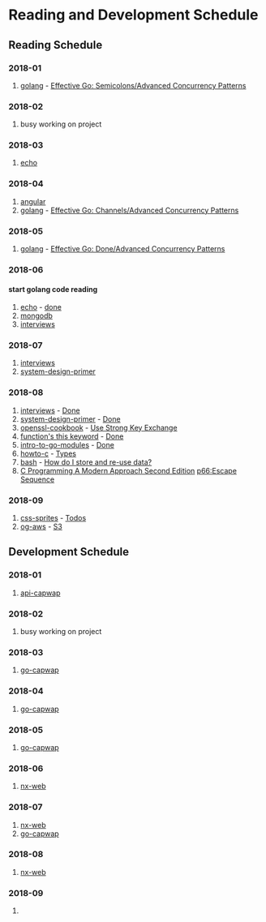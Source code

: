 # Reading and Development Schedule

## Reading Schedule

### 2018-01

1.  [golang](https://golang.org/) - [Effective Go: Semicolons/Advanced Concurrency Patterns]()

### 2018-02

1.  busy working on project

### 2018-03

1.  [echo](https://github.com/labstack/echo.git)

### 2018-04

1.  [angular](https://angular.io/guide/quickstart)
1.  [golang](https://golang.org/) - [Effective Go: Channels/Advanced Concurrency Patterns]()

### 2018-05

1.  [golang](https://golang.org) - [Effective Go: Done/Advanced Concurrency Patterns]()

### 2018-06

#### start golang code reading

1.  [echo](https://github.com/labstack/echo.git) - [done]()
1.  [mongodb](https://docs.mongodb.com/manual)
1.  [interviews](https://github.com/fejes713/30-seconds-of-interviews)

### 2018-07

1.  [interviews](https://github.com/fejes713/30-seconds-of-interviews)
1.  [system-design-primer](https://github.com/donnemartin/system-design-primer)

### 2018-08

1.  [interviews](https://github.com/fejes713/30-seconds-of-interviews) - [Done]()
1.  [system-design-primer](https://github.com/donnemartin/system-design-primer) - [Done]()
1.  [openssl-cookbook](https://www.feistyduck.com/library/openssl-cookbook/online/index.html) - [Use Strong Key Exchange]()
1.  [function's this keyword](https://developer.mozilla.org/en-US/docs/Web/JavaScript/Reference/Operators/this) - [Done]()
1.  [intro-to-go-modules](https://roberto.selbach.ca/intro-to-go-modules/) - [Done]()
1.  [howto-c](https://matt.sh/howto-c) - [Types]()
1.  [bash](https://guide.bash.academy/) - [How do I store and re-use data?](https://guide.bash.academy/expansions/)
1.  [C Programming A Modern Approach Second Edition]() [p66:Escape Sequence]()

### 2018-09

1.  [css-sprites](https://css-tricks.com/css-sprites/) - [Todos]()
1.  [og-aws](https://github.com/open-guides/og-aws) - [S3]()

## Development Schedule

### 2018-01

1.  [api-capwap](https://github.com/zqqiang/api-capwap.git)

### 2018-02

1.  busy working on project

### 2018-03

1.  [go-capwap](https://github.com/zqqiang/go-capwap.git)

### 2018-04

1.  [go-capwap](https://github.com/zqqiang/go-capwap.git)

### 2018-05

1.  [go-capwap](https://github.com/zqqiang/go-capwap.git)

### 2018-06

1.  [nx-web](https://github.com/zqqiang/nx-web)

### 2018-07

1.  [nx-web](https://github.com/zqqiang/nx-web)
1.  [go-capwap](https://github.com/zqqiang/go-capwap.git)

### 2018-08

1.  [nx-web](https://github.com/zqqiang/nx-web)

### 2018-09

1.  []()
